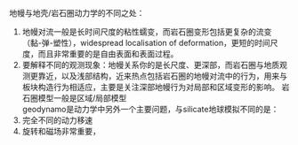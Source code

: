 地幔与地壳/岩石圈动力学的不同之处：
1. 地幔对流一般是长时间尺度的粘性蠕变，而岩石圈变形包括更复杂的流变（黏-弹-塑性），widespread localisation of deformation，更短的时间尺度，而且非常重要的是自由表面和表面过程。
2. 要解释不同的观测现象：地幔关系你的是长尺度、更深部，而岩石圈与地质观测更靠近，以及浅部结构，近来热点包括岩石圈的地幔对流中的行为，用来与板块构造行为相适应，主要是关注深部地幔行为对局部和区域变形的影响。
岩石圈模型一般是区域/局部模型\
geodynamo是动力学中另外一个主要问题，与silicate地球模拟不同的是：
1. 完全不同的动力移速
2. 旋转和磁场非常重要，